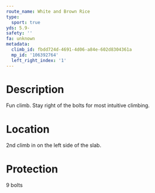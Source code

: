 ```yaml
---
route_name: White and Brown Rice
type:
  sport: true
yds: 5.9-
safety: ''
fa: unknown
metadata:
  climb_id: fbdd724d-4691-4d06-a84e-602d8304361a
  mp_id: '106392764'
  left_right_index: '1'
---
```

# Description
Fun climb. Stay right of the bolts for most intuitive climbing.

# Location
2nd climb in on the left side of the slab.

# Protection
9 bolts
